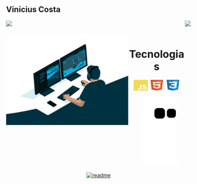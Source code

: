 ## Vinicius Costa


<div>
  <img  height="180em" src="https://github-readme-stats.vercel.app/api?username=vinipet&show_icons=true&theme=omni"/>
  <img align="right" height="180em" src="https://github-readme-stats.vercel.app/api/top-langs/?username=vinipet&layout=compact&langs_count=16&theme=omni"/>
</div>


<div  align="center"> 
  <div style="display: inline_block"><br>
    <img align="left" height="250" alt="coding-time" src="code.gif">
    <h1 align="center">Tecnologias</h1>
    <img align="center" height="30" width="40" alt="js-icon"  src="https://raw.githubusercontent.com/devicons/devicon/master/icons/javascript/javascript-plain.svg">
   <!-- > <img align="center" height="30" width="40" alt="react-icon" src="https://raw.githubusercontent.com/devicons/devicon/master/icons/react/react-original.svg"> -->
    <img align="center" height="30" width="40" alt="html-icon" src="https://raw.githubusercontent.com/devicons/devicon/master/icons/html5/html5-original.svg">
    <img align="center" height="30" width="40" alt="css-icon" src="https://raw.githubusercontent.com/devicons/devicon/master/icons/css3/css3-original.svg">
   </div>
    
  
  <!-- 
  <h1 align="center">Redes Sociais</h1>
    <a href = "mailto: work.luigi.fonseca@gmail.com">
      <img width="30" src="gmail.svg">
    </a>
    <a href = "https://www.linkedin.com/in/luigi-gottardello-fonseca-44651a205/">
      <img width="25" src="linkedin.svg">
    </a>
</div>
  -->
![Snake animation](https://github.com/vinipet/vinipet/blob/output/github-contribution-grid-snake.svg)



[![readme](https://github-readme-stats.vercel.app/api/pin/?username=vinipet&repo=vinipet&theme=omni)](https://github.com/vinipet/vinipet)
